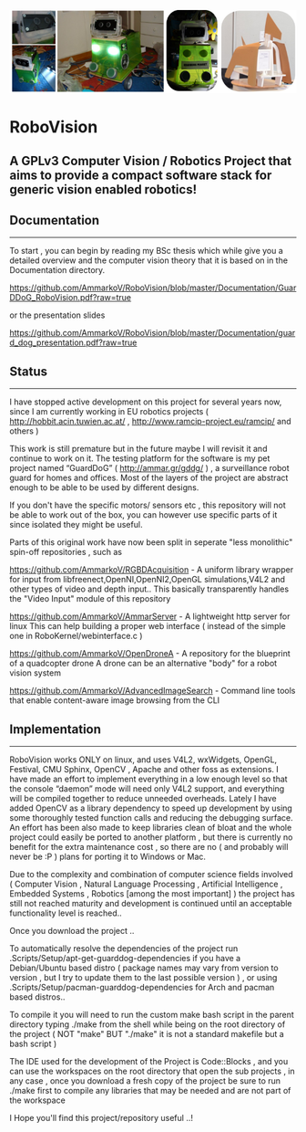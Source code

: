 ![AmmarServer](https://raw.githubusercontent.com/AmmarkoV/RoboVision/master/Documentation/gddgbanner.png)

# RoboVision
## A GPLv3 Computer Vision / Robotics Project that aims to provide a compact software stack for generic vision enabled robotics!

## Documentation
------------------------------------------------------------------ 

To start , you can begin by reading my BSc thesis which while give you a detailed overview and the computer vision theory that it is based on in the Documentation directory.  

https://github.com/AmmarkoV/RoboVision/blob/master/Documentation/GuarDDoG_RoboVision.pdf?raw=true

or the presentation slides

https://github.com/AmmarkoV/RoboVision/blob/master/Documentation/guard_dog_presentation.pdf?raw=true


## Status
------------------------------------------------------------------ 

I have stopped active development on this project for several years now, since I am currently working in EU robotics projects ( http://hobbit.acin.tuwien.ac.at/ , http://www.ramcip-project.eu/ramcip/ and others ) 

This work is still premature but  in the future maybe I will revisit it and continue to work on it.
The testing platform for the software is my pet project named “GuardDoG” ( http://ammar.gr/gddg/ ) , a surveillance robot guard for homes and offices. Most of the layers of the project are abstract enough to be able to be used by different designs.

If you don't have the specific motors/ sensors etc , this repository will not be able to work out of the box, you can however use specific parts of it since isolated they might be useful.

Parts of this original work have now been split in seperate "less monolithic" spin-off repositories , such as 

https://github.com/AmmarkoV/RGBDAcquisition - A uniform library wrapper for input from libfreenect,OpenNI,OpenNI2,OpenGL simulations,V4L2 and other types of video and depth input.. 
This basically transparently handles the "Video Input" module of this repository 

https://github.com/AmmarkoV/AmmarServer - A lightweight http server for linux 
This can help building a proper web interface ( instead of the simple one in RoboKernel/webinterface.c )  

https://github.com/AmmarkoV/OpenDroneA - A repository for the blueprint of a quadcopter drone
A drone can be an alternative "body" for a robot vision system 

https://github.com/AmmarkoV/AdvancedImageSearch - Command line tools that enable content-aware image browsing from the CLI

## Implementation
------------------------------------------------------------------ 

RoboVision works ONLY on linux, and uses V4L2, wxWidgets, OpenGL, Festival, CMU Sphinx, OpenCV , Apache and other foss as extensions.
I have made an effort to implement everything in a low enough level so that the console “daemon” mode will need only V4L2 support, and everything will be compiled together to reduce unneeded overheads.
Lately I have added OpenCV as a library dependency to speed up development by using some thoroughly tested function calls and reducing the debugging surface. 
An effort has been also made to keep libraries clean of bloat and the whole project could easily be ported to another platform , but there is currently no benefit for the extra maintenance cost , so there are no ( and probably will never be :P ) plans for porting it to Windows or Mac.   

Due to the complexity and combination of computer science fields involved ( Computer Vision , Natural Language Processing , Artificial Intelligence , Embedded Systems , Robotics [among the most important] ) the project has still not reached maturity and development is continued until an acceptable functionality level is reached..

Once you download the project ..

To automatically resolve the dependencies of the project run .Scripts/Setup/apt-get-guarddog-dependencies if you have a Debian/Ubuntu based distro ( package names may vary from version to version  , but I try to update them to the last possible version ) , or using .Scripts/Setup/pacman-guarddog-dependencies for Arch and pacman based distros.. 

To compile it you will need to run the custom make bash script in the parent directory typing ./make from the shell while being on the root directory of the project ( NOT "make" BUT "./make" it is not a standard makefile but a bash script  ) 

The IDE used for the development of the Project is  Code::Blocks , and you can use the workspaces on the root directory that open the sub projects , in any case , once you download a fresh copy of the project be sure to run ./make first to compile any libraries that may be needed and are not part of the workspace
 

I Hope you'll find this project/repository useful ..!
